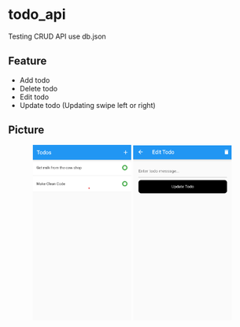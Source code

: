 # todo_api

Testing CRUD API use db.json

## Feature
- Add todo
- Delete todo 
- Edit todo 
- Update todo (Updating swipe left or right)

## Picture 
<p align="center">
  <img src="showcase\screenshot_1.png" width="200">
  <img src="showcase\screenshot_2.png" width="200">
</p>

